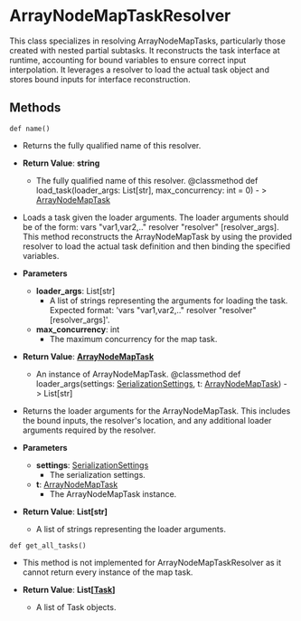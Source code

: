 # ArrayNodeMapTaskResolver

This class specializes in resolving ArrayNodeMapTasks, particularly those created with nested partial subtasks. It reconstructs the task interface at runtime, accounting for bound variables to ensure correct input interpolation. It leverages a resolver to load the actual task object and stores bound inputs for interface reconstruction.



## Methods
```@classmethod
def name()
```
-  Returns the fully qualified name of this resolver.

- **Return Value**:
**string**
  - The fully qualified name of this resolver.
@classmethod
def load_task(loader_args: List[str], max_concurrency: int = 0) - > [ArrayNodeMapTask](flytekit_core_array_node_map_task_arraynodemaptask)
-  Loads a task given the loader arguments. The loader arguments should be of the form: vars &quot;var1,var2,..&quot; resolver &quot;resolver&quot; [resolver_args]. This method reconstructs the ArrayNodeMapTask by using the provided resolver to load the actual task definition and then binding the specified variables.
- **Parameters**

  - **loader_args**: List[str]
    - A list of strings representing the arguments for loading the task. Expected format: &#x27;vars &quot;var1,var2,..&quot; resolver &quot;resolver&quot; [resolver_args]&#x27;.
  - **max_concurrency**: int
    - The maximum concurrency for the map task.

- **Return Value**:
**[ArrayNodeMapTask](flytekit_core_array_node_map_task_arraynodemaptask)**
  - An instance of ArrayNodeMapTask.
@classmethod
def loader_args(settings: [SerializationSettings](flytekit_configuration_serializationsettings), t: [ArrayNodeMapTask](flytekit_core_array_node_map_task_arraynodemaptask)) - > List[str]
-  Returns the loader arguments for the ArrayNodeMapTask. This includes the bound inputs, the resolver&#x27;s location, and any additional loader arguments required by the resolver.
- **Parameters**

  - **settings**: [SerializationSettings](flytekit_configuration_serializationsettings)
    - The serialization settings.
  - **t**: [ArrayNodeMapTask](flytekit_core_array_node_map_task_arraynodemaptask)
    - The ArrayNodeMapTask instance.

- **Return Value**:
**List[str]**
  - A list of strings representing the loader arguments.
```@classmethod
def get_all_tasks()
```
-  This method is not implemented for ArrayNodeMapTaskResolver as it cannot return every instance of the map task.

- **Return Value**:
**List[[Task](flytekit_models_task_task)]**
  - A list of Task objects.
